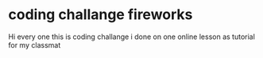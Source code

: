 # coding challange fireworks

Hi every one this is coding challange i done on one online lesson as tutorial for my classmat
